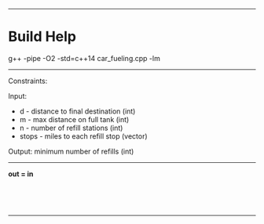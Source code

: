 
***

# Build Help

g++ -pipe -O2 -std=c++14 car_fueling.cpp -lm

***

Constraints: 

Input:  
  * d - distance to final destination (int)
  * m - max distance on full tank (int)
  * n - number of refill stations (int)
  * stops - miles to each refill stop (vector<int>)

Output: minimum number of refills (int)

***

**out = in**

<pre>



</pre>

***


